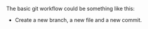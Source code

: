 The basic git workflow could be something like this:

- Create a new branch, a new file and a new commit.
